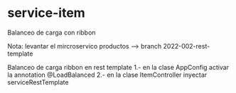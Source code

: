 # service-item  

Balanceo de carga con ribbon

Nota: levantar el mircroservico productos --> branch 2022-002-rest-template

Balanceo de carga ribbon en rest template
 1.- en la clase AppConfig activar la annotation @LoadBalanced
 2.- en la clase ItemController inyectar serviceRestTemplate